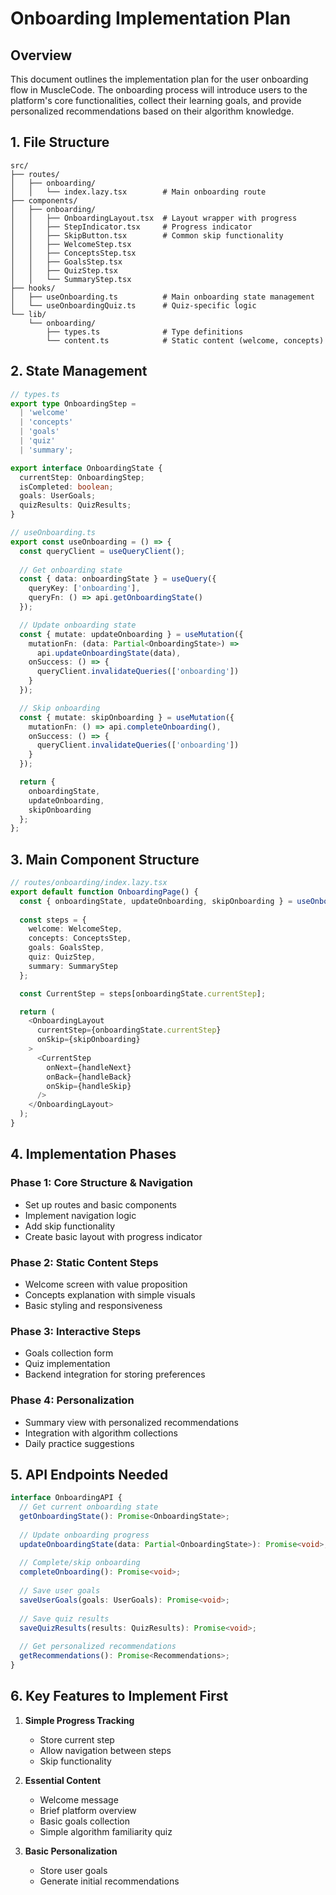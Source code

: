 # Onboarding Implementation Plan

## Overview
This document outlines the implementation plan for the user onboarding flow in MuscleCode. The onboarding process will introduce users to the platform's core functionalities, collect their learning goals, and provide personalized recommendations based on their algorithm knowledge.

## 1. File Structure

```
src/
├── routes/
│   ├── onboarding/
│   │   └── index.lazy.tsx        # Main onboarding route
├── components/
│   ├── onboarding/
│   │   ├── OnboardingLayout.tsx  # Layout wrapper with progress
│   │   ├── StepIndicator.tsx     # Progress indicator
│   │   ├── SkipButton.tsx        # Common skip functionality
│   │   ├── WelcomeStep.tsx
│   │   ├── ConceptsStep.tsx
│   │   ├── GoalsStep.tsx
│   │   ├── QuizStep.tsx
│   │   └── SummaryStep.tsx
├── hooks/
│   ├── useOnboarding.ts          # Main onboarding state management
│   └── useOnboardingQuiz.ts      # Quiz-specific logic
└── lib/
    └── onboarding/
        ├── types.ts              # Type definitions
        └── content.ts            # Static content (welcome, concepts)
```

## 2. State Management

```typescript
// types.ts
export type OnboardingStep = 
  | 'welcome'
  | 'concepts'
  | 'goals'
  | 'quiz'
  | 'summary';

export interface OnboardingState {
  currentStep: OnboardingStep;
  isCompleted: boolean;
  goals: UserGoals;
  quizResults: QuizResults;
}

// useOnboarding.ts
export const useOnboarding = () => {
  const queryClient = useQueryClient();
  
  // Get onboarding state
  const { data: onboardingState } = useQuery({
    queryKey: ['onboarding'],
    queryFn: () => api.getOnboardingState()
  });

  // Update onboarding state
  const { mutate: updateOnboarding } = useMutation({
    mutationFn: (data: Partial<OnboardingState>) => 
      api.updateOnboardingState(data),
    onSuccess: () => {
      queryClient.invalidateQueries(['onboarding'])
    }
  });

  // Skip onboarding
  const { mutate: skipOnboarding } = useMutation({
    mutationFn: () => api.completeOnboarding(),
    onSuccess: () => {
      queryClient.invalidateQueries(['onboarding'])
    }
  });

  return {
    onboardingState,
    updateOnboarding,
    skipOnboarding
  };
};
```

## 3. Main Component Structure

```typescript
// routes/onboarding/index.lazy.tsx
export default function OnboardingPage() {
  const { onboardingState, updateOnboarding, skipOnboarding } = useOnboarding();
  
  const steps = {
    welcome: WelcomeStep,
    concepts: ConceptsStep,
    goals: GoalsStep,
    quiz: QuizStep,
    summary: SummaryStep
  };

  const CurrentStep = steps[onboardingState.currentStep];

  return (
    <OnboardingLayout 
      currentStep={onboardingState.currentStep}
      onSkip={skipOnboarding}
    >
      <CurrentStep 
        onNext={handleNext}
        onBack={handleBack}
        onSkip={handleSkip}
      />
    </OnboardingLayout>
  );
}
```

## 4. Implementation Phases

### Phase 1: Core Structure & Navigation
- Set up routes and basic components
- Implement navigation logic
- Add skip functionality
- Create basic layout with progress indicator

### Phase 2: Static Content Steps
- Welcome screen with value proposition
- Concepts explanation with simple visuals
- Basic styling and responsiveness

### Phase 3: Interactive Steps
- Goals collection form
- Quiz implementation
- Backend integration for storing preferences

### Phase 4: Personalization
- Summary view with personalized recommendations
- Integration with algorithm collections
- Daily practice suggestions

## 5. API Endpoints Needed

```typescript
interface OnboardingAPI {
  // Get current onboarding state
  getOnboardingState(): Promise<OnboardingState>;
  
  // Update onboarding progress
  updateOnboardingState(data: Partial<OnboardingState>): Promise<void>;
  
  // Complete/skip onboarding
  completeOnboarding(): Promise<void>;
  
  // Save user goals
  saveUserGoals(goals: UserGoals): Promise<void>;
  
  // Save quiz results
  saveQuizResults(results: QuizResults): Promise<void>;
  
  // Get personalized recommendations
  getRecommendations(): Promise<Recommendations>;
}
```

## 6. Key Features to Implement First

1. **Simple Progress Tracking**
   - Store current step
   - Allow navigation between steps
   - Skip functionality

2. **Essential Content**
   - Welcome message
   - Brief platform overview
   - Basic goals collection
   - Simple algorithm familiarity quiz

3. **Basic Personalization**
   - Store user goals
   - Generate initial recommendations